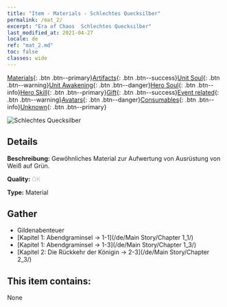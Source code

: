 ```yaml
---
title: "Item - Materials - Schlechtes Quecksilber"
permalink: /mat_2/
excerpt: "Era of Chaos  Schlechtes Quecksilber"
last_modified_at: 2021-04-27
locale: de
ref: "mat_2.md"
toc: false
classes: wide
---
```

 [Materials](/ItemsDE/){: .btn .btn--primary}[Artifacts](/ItemsDE/Artifacts/){: .btn .btn--success}[Unit Soul](/ItemsDE/UnitSoul/){: .btn .btn--warning}[Unit Awakening](/ItemsDE/UnitAwakening/){: .btn .btn--danger}[Hero Soul](/ItemsDE/HeroSoul/){: .btn .btn--info}[Hero Skill](/ItemsDE/HeroSkill/){: .btn .btn--primary}[Gift](/ItemsDE/Gift/){: .btn .btn--success}[Event related](/ItemsDE/Events/){: .btn .btn--warning}[Avatars](/ItemsDE/Avatars/){: .btn .btn--danger}[Consumables](/ItemsDE/Consumables/){: .btn .btn--info}[Unknown](/ItemsDE/Unknown/){: .btn .btn--primary}

 ![Schlechtes Quecksilber](/images/t/i_cailiao_shuiyin1.png)

## Details
 **Beschreibung:** Gewöhnliches Material zur Aufwertung von Ausrüstung von Weiß auf Grün.

 **Quality:** <span style="color: #C0C0C0">OK</span>

 **Type:** Material

## Gather

*    Gildenabenteuer 
*    [Kapitel 1: Abendgraminsel -> 1-1](/de/Main Story/Chapter 1_1/) 
*    [Kapitel 1: Abendgraminsel -> 1-3](/de/Main Story/Chapter 1_3/) 
*    [Kapitel 2: Die Rückkehr der Königin -> 2-3](/de/Main Story/Chapter 2_3/) 

## This item contains:

  None

